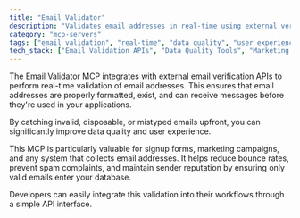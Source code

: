```yaml
---
title: "Email Validator"
description: "Validates email addresses in real-time using external verification services to improve data quality and reduce bounce rates."
category: "mcp-servers"
tags: ["email validation", "real-time", "data quality", "user experience", "API integration"]
tech_stack: ["Email Validation APIs", "Data Quality Tools", "Marketing Platforms", "User Authentication Systems"]
---
```


The Email Validator MCP integrates with external email verification APIs to perform real-time validation of email addresses. This ensures that email addresses are properly formatted, exist, and can receive messages before they're used in your applications. 

By catching invalid, disposable, or mistyped emails upfront, you can significantly improve data quality and user experience.

This MCP is particularly valuable for signup forms, marketing campaigns, and any system that collects email addresses. It helps reduce bounce rates, prevent spam complaints, and maintain sender reputation by ensuring only valid emails enter your database. 

Developers can easily integrate this validation into their workflows through a simple API interface.